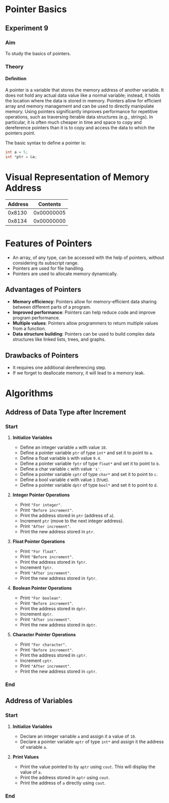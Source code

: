 # Pointer Basics
## Experiment 9

### Aim
To study the basics of pointers.

### Theory

#### Definition
A pointer is a variable that stores the memory address of another variable. It does not hold any actual data value like a normal variable; instead, it holds the location where the data is stored in memory. Pointers allow for efficient array and memory management and can be used to directly manipulate memory. Using pointers significantly improves performance for repetitive operations, such as traversing iterable data structures (e.g., strings). In particular, it is often much cheaper in time and space to copy and dereference pointers than it is to copy and access the data to which the pointers point.

The basic syntax to define a pointer is:

```cpp
int a = 5;
int *ptr = &a;
```
# Visual Representation of Memory Address

| Address | Contents     |
|---------|--------------|
| 0x8130  | 0x00000005   |
| 0x8134  | 0x00000000   |

# Features of Pointers

- An array, of any type, can be accessed with the help of pointers, without considering its subscript range.
- Pointers are used for file handling.
- Pointers are used to allocate memory dynamically.

## Advantages of Pointers

- **Memory efficiency**: Pointers allow for memory-efficient data sharing between different parts of a program.
- **Improved performance**: Pointers can help reduce code and improve program performance.
- **Multiple values**: Pointers allow programmers to return multiple values from a function.
- **Data structure building**: Pointers can be used to build complex data structures like linked lists, trees, and graphs.

## Drawbacks of Pointers

- It requires one additional dereferencing step.
- If we forget to deallocate memory, it will lead to a memory leak.

# Algorithms

## Address of Data Type after Increment

### Start

1. **Initialize Variables**
   - Define an integer variable `a` with value `10`.
   - Define a pointer variable `ptr` of type `int*` and set it to point to `a`.
   - Define a float variable `b` with value `9.4`.
   - Define a pointer variable `fptr` of type `float*` and set it to point to `b`.
   - Define a char variable `c` with value `'s'`.
   - Define a pointer variable `cptr` of type `char*` and set it to point to `c`.
   - Define a bool variable `d` with value `1` (true).
   - Define a pointer variable `dptr` of type `bool*` and set it to point to `d`.

2. **Integer Pointer Operations**
   - Print `"For integer"`.
   - Print `"Before increment"`.
   - Print the address stored in `ptr` (address of `a`).
   - Increment `ptr` (move to the next integer address).
   - Print `"After increment"`.
   - Print the new address stored in `ptr`.

3. **Float Pointer Operations**
   - Print `"For float"`.
   - Print `"Before increment"`.
   - Print the address stored in `fptr`.
   - Increment `fptr`.
   - Print `"After increment"`.
   - Print the new address stored in `fptr`.

4. **Boolean Pointer Operations**
   - Print `"For boolean"`.
   - Print `"Before increment"`.
   - Print the address stored in `dptr`.
   - Increment `dptr`.
   - Print `"After increment"`.
   - Print the new address stored in `dptr`.

5. **Character Pointer Operations**
   - Print `"For character"`.
   - Print `"Before increment"`.
   - Print the address stored in `cptr`.
   - Increment `cptr`.
   - Print `"After increment"`.
   - Print the new address stored in `cptr`.

### End

## Address of Variables

### Start

1. **Initialize Variables**
   - Declare an integer variable `a` and assign it a value of `10`.
   - Declare a pointer variable `aptr` of type `int*` and assign it the address of variable `a`.

2. **Print Values**
   - Print the value pointed to by `aptr` using `cout`. This will display the value of `a`.
   - Print the address stored in `aptr` using `cout`.
   - Print the address of `a` directly using `cout`.

### End


